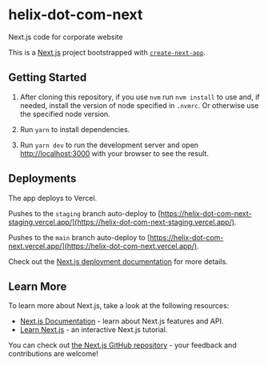 # helix-dot-com-next
Next.js code for corporate website 

This is a [Next.js](https://nextjs.org/) project bootstrapped with [`create-next-app`](https://github.com/vercel/next.js/tree/canary/packages/create-next-app).

## Getting Started

1. After cloning this repository, if you use `nvm` run `nvm install` to use and, if needed, install the version of node specified in `.nvmrc`. Or otherwise use the specified node version.

2. Run `yarn` to install dependencies.

3. Run `yarn dev` to run the development server and open [http://localhost:3000](http://localhost:3000) with your browser to see the result.

## Deployments

The app deploys to Vercel.

Pushes to the `staging` branch auto-deploy to [https://helix-dot-com-next-staging.vercel.app/](https://helix-dot-com-next-staging.vercel.app/).

Pushes to the `main` branch auto-deploy to [https://helix-dot-com-next.vercel.app/](https://helix-dot-com-next.vercel.app/).

Check out the [Next.js deployment documentation](https://nextjs.org/docs/deployment) for more details.

## Learn More

To learn more about Next.js, take a look at the following resources:

- [Next.js Documentation](https://nextjs.org/docs) - learn about Next.js features and API.
- [Learn Next.js](https://nextjs.org/learn) - an interactive Next.js tutorial.

You can check out [the Next.js GitHub repository](https://github.com/vercel/next.js/) - your feedback and contributions are welcome!
